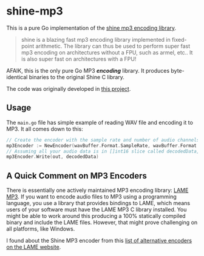 # shine-mp3
This is a pure Go implementation of the [shine mp3 encoding library](https://github.com/toots/shine).

> shine is a blazing fast mp3 encoding library implemented in fixed-point arithmetic. The library can thus be used to perform super fast mp3 encoding on architectures without a FPU, such as armel, etc.. It is also super fast on architectures with a FPU!

AFAIK, this is the only pure Go MP3 ***encoding*** library. It produces byte-identical binaries to the original Shine C library.

The code was originally developed in [this project](https://github.com/braheezy/goqoa).

## Usage
The `main.go` file has simple example of reading WAV file and encoding it to MP3. It all comes down to this:
```go
// Create the encoder with the sample rate and number of audio channels
mp3Encoder := NewEncoder(wavBuffer.Format.SampleRate, wavBuffer.Format.NumChannels)
// Assuming all your audio data is in []int16 slice called decodedData, write it to a file referenced by out
mp3Encoder.Write(out, decodedData)
```

## A Quick Comment on MP3 Encoders
There is essentially one actively maintained MP3 encoding library: [LAME MP3](https://lame.sourceforge.io/). If you want to encode audio files to MP3 using a programming language, you use a library that provides bindings to LAME, which means users of your software must have the LAME MP3 C library installed. You might be able to work around this producing a 100% statically compiled binary and include the LAME files. However, that might prove challenging on all platforms, like Windows.

I found about the Shine MP3 encoder from this [list of alternative encoders on the LAME website](https://lame.sourceforge.io/links.php#Alternatives).
